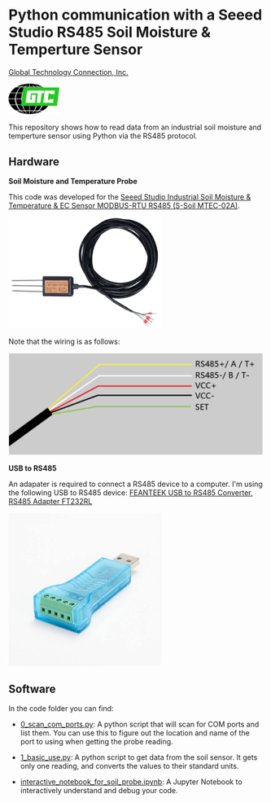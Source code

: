# Python communication with a Seeed Studio RS485 Soil Moisture & Temperture Sensor

[Global Technology Connection, Inc.](http://www.globaltechinc.com)

[<img alt="GTC Logo" width="100px" src="/images/gtc_logo.png" />](http://globaltechinc.com)


This repository shows how to read data from an industrial soil moisture and temperture sensor using Python via the RS485 protocol.

## Hardware

**Soil Moisture and Temperature Probe**

This code was developed for the [Seeed Studio Industrial Soil Moisture & Temperature & EC Sensor MODBUS-RTU RS485 (S-Soil MTEC-02A)](https://www.seeedstudio.com/RS485-Soil-Moisture-Temperature-EC-Sensor-S-Soil-MTEC-02-p-4633.html). 

[<img alt="soil probe" width="300px" src="/images/moisture_sensor.PNG" />](https://www.seeedstudio.com/RS485-Soil-Moisture-Temperature-EC-Sensor-S-Soil-MTEC-02-p-4633.html)

Note that the wiring is as follows:

<img alt="wire diagram" width="500px" src="/images/wiring_diagram.png" />


**USB to RS485**

An adapater is required to connect a RS485 device to a computer. I'm using the following USB to RS485 device: [FEANTEEK USB to RS485 Converter, RS485 Adapter FT232RL](https://www.amazon.com/gp/product/B08PL23NW8)

<img alt="converter" width="300px" src="/images/feanteek_usb_to_rs485.jpg" />

## Software

In the code folder you can find:
- [0_scan_com_ports.py](/code/0_scan_com_ports.py): A python script that will scan for COM ports and list them. You can use this to figure out the location and name of the port to using when getting the probe reading.

- [1_basic_use.py](/code/1_basic_use.py): A python script to get data from the soil sensor. It gets only one reading, and converts the values to their standard units.

- [interactive_notebook_for_soil_probe.ipynb](/code/interactive_notebook_for_soil_probe.ipynb): A Jupyter Notebook to interactively understand and debug your code.
